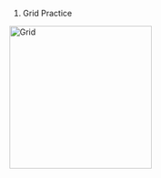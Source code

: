 1. Grid Practice

<img src="https://github.com/korniykom/Android-Basics-with-Compose/assets/81708839/87c927b1-fad0-4560-bfc3-2c16bbec104f" alt="Grid" width="250"/>
